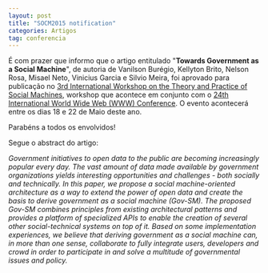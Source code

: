 ```yaml
---
layout: post
title: "SOCM2015 notification"
categories: Artigos
tag: conferencia
---
```


É com prazer que informo que o artigo entitulado "**Towards Government as a Social Machine**", de autoria de Vanilson Burégio, Kellyton Brito, Nelson Rosa, Misael Neto, Vinicius Garcia e Silvio Meira, foi aprovado para publicação no [3rd International Workshop on the Theory and Practice of Social Machines](http://sociam.org/socm2015/), workshop que acontece em conjunto com o [24th International World Wide Web (WWW) Conference](http://www.www2015.it). O evento acontecerá entre os dias 18 e 22 de Maio deste ano.

Parabéns a todos os envolvidos!

Segue o abstract do artigo:

_Government initiatives to open data to the public are becoming increasingly popular every day. The vast amount of data made available by government organizations yields interesting opportunities and challenges - both socially and technically. In this paper, we propose a social machine-oriented architecture as a way to extend the power of open data and create the basis to derive government as a social machine (Gov-SM). The proposed Gov-SM combines principles from existing architectural patterns and provides a platform of specialized APIs to enable the creation of several other social-technical systems on top of it. Based on some implementation experiences, we believe that deriving government as a social machine can, in more than one sense, collaborate to fully integrate users, developers and crowd in order to participate in and solve a multitude of governmental issues and policy._